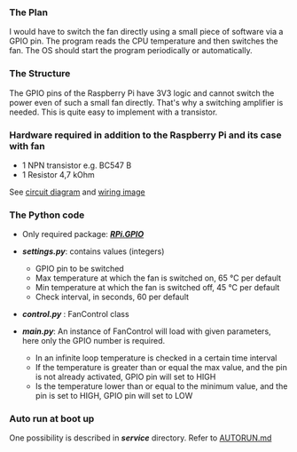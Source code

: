### The Plan

I would have to switch the fan directly using a small piece of software via a
GPIO pin. The program reads the CPU temperature and then switches the fan. The
OS should start the program periodically or automatically.

### The Structure

The GPIO pins of the Raspberry Pi have 3V3 logic and cannot switch the power
even of such a small fan directly. That's why a switching amplifier is needed.
This is quite easy to implement with a transistor.

### Hardware required in addition to the Raspberry Pi and its case with fan

* 1 NPN transistor e.g. BC547 B
* 1 Resistor 4,7 kOhm

See [circuit diagram](hardware/circuit_diagram.png)
and [wiring image](hardware/wiring.png)

### The Python code

* Only required package: [**_RPi.GPIO_**](https://pypi.org/project/RPi.GPIO/)
* **_settings.py_**: contains values (integers)
    * GPIO pin to be switched
    * Max temperature at which the fan is switched on, 65 °C per default
    * Min temperature at which the fan is switched off, 45 °C per default
    * Check interval, in seconds, 60 per default
* **_control.py_** : FanControl class

* **_main.py_**: An instance of FanControl will load with given parameters,
  here only the GPIO number is required.
    * In an infinite loop temperature is checked in a certain time interval
    * If the temperature is greater than or equal the max value, and the pin is
      not already activated, GPIO pin will set to HIGH
    * Is the temperature lower than or equal to the minimum value, and the pin
      is set to HIGH, GPIO pin will set to LOW

### Auto run at boot up

One possibility is described in **_service_** directory. Refer
to [AUTORUN.md](service/AUTORUN.md)